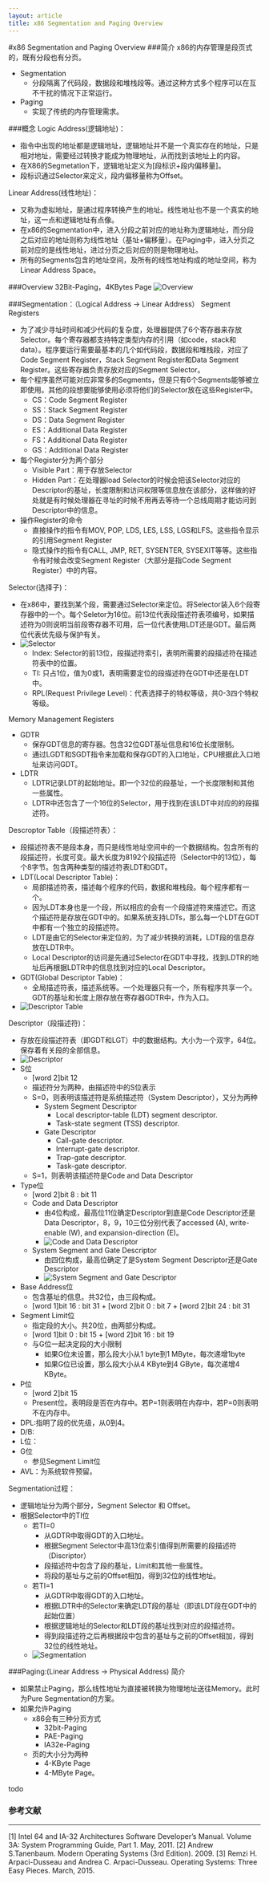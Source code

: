 ```yaml
---
layout: article
title: x86 Segmentation and Paging Overview
---
```


#x86 Segmentation and Paging Overview
###简介
x86的内存管理是段页式的，既有分段也有分页。

- Segmentation
    -  分段隔离了代码段，数据段和堆栈段等。通过这种方式多个程序可以在互不干扰的情况下正常运行。
- Paging
    - 实现了传统的内存管理需求。

###概念
Logic Address(逻辑地址)：

-  指令中出现的地址都是逻辑地址，逻辑地址并不是一个真实存在的地址，只是相对地址，需要经过转换才能成为物理地址，从而找到该地址上的内容。
-  在X86的Segmetation下，逻辑地址定义为[段标识+段内偏移量]。
-  段标识通过Selector来定义，段内偏移量称为Offset。

Linear Address(线性地址)：

- 又称为虚拟地址，是通过程序转换产生的地址。线性地址也不是一个真实的地址，这一点和逻辑地址有点像。
- 在x86的Segmentation中，进入分段之前对应的地址称为逻辑地址，而分段之后对应的地址则称为线性地址（基址+偏移量）。在Paging中，进入分页之前对应的是线性地址，进过分页之后对应的则是物理地址。
- 所有的Segments包含的地址空间，及所有的线性地址构成的地址空间，称为Linear Address Space。

###Overview
32Bit-Paging，4KBytes Page
![Overview](/image/x86_segmentation_and_paging/overview.jpg "")

###Segmentation：（Logical Address -> Linear Address）
Segment Registers

- 为了减少寻址时间和减少代码的复杂度，处理器提供了6个寄存器来存放Selector。每个寄存器都支持特定类型内存的引用（如code，stack和data）。程序要运行需要最基本的几个如代码段，数据段和堆栈段，对应了Code Segment Register，Stack Segment Register和Data Segment Register。这些寄存器负责存放对应的Segment Selector。
- 每个程序虽然可能对应非常多的Segments，但是只有6个Segments能够被立即使用。其他的段想要能够使用必须将他们的Selector放在这些Register中。
    - CS：Code Segment Register
    - SS：Stack Segment Register
    - DS：Data Segment Register
    - ES：Additional Data Register
    - FS：Additional Data Register
    - GS：Additional Data Register
- 每个Register分为两个部分
    - Visible Part：用于存放Selector
    - Hidden Part：在处理器load Selector的时候会把该Selector对应的Descriptor的基址，长度限制和访问权限等信息放在该部分，这样做的好处就是有时候处理器在寻址的时候不用再去等待一个总线周期才能访问到Descriptor中的信息。
- 操作Register的命令
    - 直接操作的指令有MOV, POP, LDS, LES, LSS, LGS和LFS。这些指令显示的引用Segment Register
    - 隐式操作的指令有CALL, JMP, RET, SYSENTER, SYSEXIT等等。这些指令有时候会改变Segment Register（大部分是指Code Segment Register）中的内容。

Selector(选择子)：

- 在x86中，要找到某个段，需要通过Selector来定位。将Selector装入6个段寄存器中的一个。每个Seletor为16位。前13位代表段描述符表项编号，如果描述符为0则说明当前段寄存器不可用，后一位代表使用LDT还是GDT。最后两位代表优先级与保护有关。
- ![Selector](/image/x86_segmentation_and_paging/selector.jpg )
    - Index: Selector的前13位，段描述符索引，表明所需要的段描述符在描述符表中的位置。
    - TI: 只占1位，值为0或1，表明需要定位的段描述符在GDT中还是在LDT中。
    - RPL(Request Privilege Level)：代表选择子的特权等级，共0-3四个特权等级。

Memory Management Registers

- GDTR
    - 保存GDT信息的寄存器。包含32位GDT基址信息和16位长度限制。
    - 通过LGDT和SGDT指令来加载和保存GDT的入口地址，CPU根据此入口地址来访问GDT。
- LDTR
    - LDTR记录LDT的起始地址。即一个32位的段基址，一个长度限制和其他一些属性。
    - LDTR中还包含了一个16位的Selector，用于找到在该LDT中对应的的段描述符。


Descroptor Table（段描述符表）：

- 段描述符表不是段本身，而只是线性地址空间中的一个数据结构。包含所有的段描述符，长度可变。最大长度为8192个段描述符（Selector中的13位），每个8字节。包含两种类型的描述符表LDT和GDT。
- LDT(Local Descriptor Table)：
    - 局部描述符表，描述每个程序的代码，数据和堆栈段。每个程序都有一个。
    - 因为LDT本身也是一个段，所以相应的会有一个段描述符来描述它。而这个描述符是存放在GDT中的。如果系统支持LDTs，那么每一个LDT在GDT中都有一个独立的段描述符。
    - LDT是由它的Selector来定位的，为了减少转换的消耗，LDT段的信息存放在LDTR中。
    - Local Descriptor的访问是先通过Selector在GDT中寻找，找到LDTR的地址后再根据LDTR中的信息找到对应的Local Descriptor。
- GDT(Global Descriptor Table)：
    - 全局描述符表，描述系统等。一个处理器只有一个，所有程序共享一个。GDT的基址和长度上限存放在寄存器GDTR中，作为入口。
- ![Descriptor Table](/image/x86_segmentation_and_paging/descriptor_table.jpg)

Descriptor（段描述符)：

- 存放在段描述符表（即GDT和LGT）中的数据结构。大小为一个双字，64位。保存着有关段的全部信息。
- ![Descriptor](/image/x86_segmentation_and_paging/descriptor.jpg)
- S位
    - [word 2]bit 12
    - 描述符分为两种，由描述符中的S位表示
    - S=0，则表明该描述符是系统描述符（System Descriptor），又分为两种
        - System Segment Descriptor
            - Local descriptor-table (LDT) segment descriptor.
            - Task-state segment (TSS) descriptor.
        - Gate Descriptor
            - Call-gate descriptor.
            - Interrupt-gate descriptor.
            - Trap-gate descriptor.
            - Task-gate descriptor.
    - S=1，则表明该描述符是Code and Data Descriptor   
- Type位
    - [word 2]bit 8 : bit 11
    - Code and Data Descriptor
        - 由4位构成，最高位11位确定Descriptor到底是Code Descriptor还是Data Descriptor，8，9，10三位分别代表了accessed (A), write-enable (W), and expansion-direction (E)。
        - ![Code and Data Descriptor](/image/x86_segmentation_and_paging/code_and_data_descriptor.jpg)
    - System Segment and Gate Descriptor
        - 由四位构成，最高位确定了是System Segment Descriptor还是Gate Descriptor
        - ![System Segment and Gate Descriptor](/image/x86_segmentation_and_paging/system_segment_and_gate_descriptor.jpg)
- Base Address位
    - 包含基址的信息。共32位，由三段构成。
    - [word 1]bit 16 : bit 31 + [word 2]bit 0 : bit 7 + [word 2]bit 24 : bit 31
- Segment Limit位
    - 指定段的大小。共20位，由两部分构成。
    - [word 1]bit 0 : bit 15 + [word 2]bit 16 : bit 19
    - 与G位一起决定段的大小限制
        - 如果G位未设置，那么段大小从1 byte到1 MByte，每次递增1byte
        - 如果G位已设置，那么段大小从4 KByte到4 GByte，每次递增4 KByte。
- P位
    - [word 2]bit 15
    - Present位。表明段是否在内存中。若P=1则表明在内存中，若P=0则表明不在内存中。
- DPL:指明了段的优先级，从0到4。
- D/B:
- L位：
- G位
    - 参见Segment Limit位
- AVL：为系统软件预留。


Segmentation过程：

- 逻辑地址分为两个部分，Segment Selector 和 Offset。
- 根据Selector中的TI位
    - 若TI=0
        - 从GDTR中取得GDT的入口地址。
        - 根据Segment Selector中高13位索引值得到所需要的段描述符（Discriptor）
        - 段描述符中包含了段的基址，Limit和其他一些属性。
        - 将段的基址与之前的Offset相加，得到32位的线性地址。
    - 若TI=1
        - 从GDTR中取得GDT的入口地址。
        - 根据LDTR中的Selector来确定LDT段的基址（即该LDT段在GDT中的起始位置）
        - 根据逻辑地址的Selector和LDT段的基址找到对应的段描述符。
        - 得到段描述符之后再根据段中包含的基址与之前的Offset相加，得到32位的线性地址。
    - ![Segmentation](/image/x86_segmentation_and_paging/segmentation.jpg )

###Paging:(Linear Address -> Physical Address)
简介

- 如果禁止Paging，那么线性地址为直接被转换为物理地址送往Memory。此时为Pure Segmentation的方案。
- 如果允许Paging
    - x86会有三种分页方式
        - 32bit-Paging
        - PAE-Paging
        - IA32e-Paging
    - 页的大小分为两种
        - 4-KByte Page
        - 4-MByte Page。

todo

### 参考文献
---
[1] Intel 64 and IA-32 Architectures Software Developer’s Manual. Volume 3A: System Programming Guide, Part 1. May, 2011.
[2] Andrew S.Tanenbaum. Modern Operating Systems (3rd Edition). 2009.
[3] Remzi H. Arpaci-Dusseau and Andrea C. Arpaci-Dusseau. Operating Systems: Three Easy Pieces. March, 2015.

